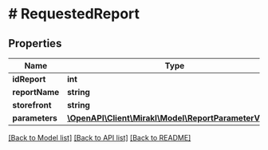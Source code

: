 # # RequestedReport

## Properties

Name | Type | Description | Notes
------------ | ------------- | ------------- | -------------
**idReport** | **int** |  |
**reportName** | **string** |  |
**storefront** | **string** |  |
**parameters** | [**\OpenAPI\Client\Mirakl\Model\ReportParameterValue[]**](ReportParameterValue.md) |  |

[[Back to Model list]](../../README.md#models) [[Back to API list]](../../README.md#endpoints) [[Back to README]](../../README.md)
